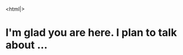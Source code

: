<html|>
<title>"Welcome to my blog"</title>
<body>
  <h1>I'm glad you are here. I plan to talk about ...</h1>
  </body>
  </html>
